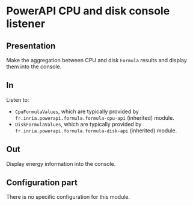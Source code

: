 # PowerAPI CPU and disk console listener

## Presentation

Make the aggregation between CPU and disk `Formula` results and display them into the console.

## In

Listen to:
* `CpuFormulaValues`, which are typically provided by `fr.inria.powerapi.formula.formula-cpu-api` (inherited) module.
* `DiskFormulaValues`, which are typically provided by `fr.inria.powerapi.formula.formula-disk-api` (inherited) module.

## Out

Display energy information into the console.

## Configuration part

There is no specific configuration for this module.
